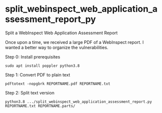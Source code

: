 # split_webinspect_web_application_assessment_report_py
Split a WebInspect Web Application Assessment Report

Once upon a time, we received a large PDF of a WebInspect report. I wanted a better way to organize the vulnerabilities.

Step 0: Install prerequisites

```shell
sudo apt install poppler python3.8
```

Step 1: Convert PDF to plain text

```shell
pdftotext -nopgbrk REPORTNAME.pdf REPORTNAME.txt
```

Step 2: Split text version

```shell
python3.8 .../split_webinspect_web_application_assessment_report.py REPORTNAME.txt REPORTNAME.parts/
```
